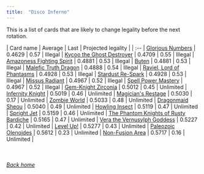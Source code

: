 ```yaml
---
title:  "Disco Inferno"
---
```


This is a list of cards that are likely to change legality before the next rotation.

| Card name | Average | Last | Projected legality |
| :-- |
[Glorious Numbers](https://db.ygoprodeck.com/card/?search=Glorious%20Numbers) | 0.4629 | 0.57 | Illegal |
[Kycoo the Ghost Destroyer](https://db.ygoprodeck.com/card/?search=Kycoo%20the%20Ghost%20Destroyer) | 0.4709 | 0.55 | Illegal |
[Amazoness Fighting Spirit](https://db.ygoprodeck.com/card/?search=Amazoness%20Fighting%20Spirit) | 0.4881 | 0.53 | Illegal |
[Buten](https://db.ygoprodeck.com/card/?search=Buten) | 0.4881 | 0.53 | Illegal |
[Malefic Truth Dragon](https://db.ygoprodeck.com/card/?search=Malefic%20Truth%20Dragon) | 0.4888 | 0.54 | Illegal |
[Raviel, Lord of Phantasms](https://db.ygoprodeck.com/card/?search=Raviel,%20Lord%20of%20Phantasms) | 0.4928 | 0.53 | Illegal |
[Stardust Re-Spark](https://db.ygoprodeck.com/card/?search=Stardust%20Re-Spark) | 0.4928 | 0.53 | Illegal |
[Missus Radiant](https://db.ygoprodeck.com/card/?search=Missus%20Radiant) | 0.4967 | 0.52 | Illegal |
[Spell Power Mastery](https://db.ygoprodeck.com/card/?search=Spell%20Power%20Mastery) | 0.4967 | 0.52 | Illegal |
[Gem-Knight Zirconia](https://db.ygoprodeck.com/card/?search=Gem-Knight%20Zirconia) | 0.5012 | 0.45 | Unlimited |
[Infernity Knight](https://db.ygoprodeck.com/card/?search=Infernity%20Knight) | 0.5019 | 0.46 | Unlimited |
[Magician's Restage](https://db.ygoprodeck.com/card/?search=Magician's%20Restage) | 0.5030 | 0.17 | Unlimited |
[Zombie World](https://db.ygoprodeck.com/card/?search=Zombie%20World) | 0.5033 | 0.48 | Unlimited |
[Dragonmaid Sheou](https://db.ygoprodeck.com/card/?search=Dragonmaid%20Sheou) | 0.5040 | 0.49 | Unlimited |
[Howling Insect](https://db.ygoprodeck.com/card/?search=Howling%20Insect) | 0.5119 | 0.47 | Unlimited |
[Spright Jet](https://db.ygoprodeck.com/card/?search=Spright%20Jet) | 0.5159 | 0.46 | Unlimited |
[The Phantom Knights of Rusty Bardiche](https://db.ygoprodeck.com/card/?search=The%20Phantom%20Knights%20of%20Rusty%20Bardiche) | 0.5165 | 0.47 | Unlimited |
[Vera the Vernusylph Goddess](https://db.ygoprodeck.com/card/?search=Vera%20the%20Vernusylph%20Goddess) | 0.5227 | 0.42 | Unlimited |
[Level Up!](https://db.ygoprodeck.com/card/?search=Level%20Up!) | 0.5277 | 0.43 | Unlimited |
[Paleozoic Olenoides](https://db.ygoprodeck.com/card/?search=Paleozoic%20Olenoides) | 0.5612 | 0.23 | Unlimited |
[Non-Fusion Area](https://db.ygoprodeck.com/card/?search=Non-Fusion%20Area) | 0.5717 | 0.16 | Unlimited |

<br>

###### [Back home](index)
